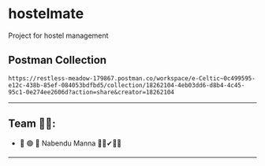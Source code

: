 # hostelmate
Project for hostel management
<!--  
### Hi there 👋 I am Nabendu Manna
 Full stack developer at CodeHat.
   <br />
-->

## Postman Collection

```
https://restless-meadow-179867.postman.co/workspace/e-Celtic~0c499595-e12c-438b-85ef-084053bdfbd5/collection/18262104-4eb03dd6-d8b4-4c45-95c1-0e274ee2606d?action=share&creator=18262104
```

---
## Team 🤼‍♂️:

- 🔵 🟢 🔴 Nabendu Manna 👨‍💻✔👨‍🎓

---
